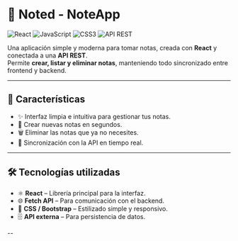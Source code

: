 # 📝 Noted - NoteApp

![React](https://img.shields.io/badge/React-20232A?style=for-the-badge&logo=react&logoColor=61DAFB)
![JavaScript](https://img.shields.io/badge/JavaScript-F7DF1E?style=for-the-badge&logo=javascript&logoColor=black)
![CSS3](https://img.shields.io/badge/CSS-1572B6?style=for-the-badge&logo=css3&logoColor=white)
![API REST](https://img.shields.io/badge/API-REST-005571?style=for-the-badge&logo=fastapi&logoColor=white)

Una aplicación simple y moderna para tomar notas, creada con **React** y conectada a una **API REST**.  
Permite **crear, listar y eliminar notas**, manteniendo todo sincronizado entre frontend y backend.  

---

## 🚀 Características
- ✨ Interfaz limpia e intuitiva para gestionar tus notas.  
- 📌 Crear nuevas notas en segundos.  
- 🗑️ Eliminar las notas que ya no necesites.  
- 🔄 Sincronización con la API en tiempo real.  

---

## 🛠️ Tecnologías utilizadas
- ⚛️ **React** – Librería principal para la interfaz.  
- 🌐 **Fetch API** – Para comunicación con el backend.  
- 🎨 **CSS / Bootstrap** – Estilizado simple y responsivo.  
- 🗄️ **API externa** – Para persistencia de datos.  

--
